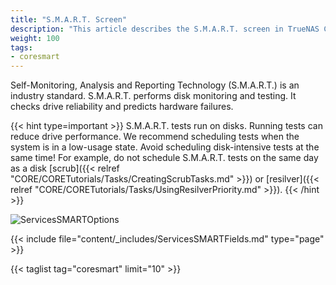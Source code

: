 ```yaml
---
title: "S.M.A.R.T. Screen"
description: "This article describes the S.M.A.R.T. screen in TrueNAS CORE."
weight: 100
tags:
- coresmart
---
```


Self-Monitoring, Analysis and Reporting Technology (S.M.A.R.T.) is an industry standard. S.M.A.R.T. performs disk monitoring and testing. It checks drive reliability and predicts hardware failures.

{{< hint type=important >}}
S.M.A.R.T. tests run on disks.
Running tests can reduce drive performance. We recommend scheduling tests when the system is in a low-usage state.
Avoid scheduling disk-intensive tests at the same time!
For example, do not schedule S.M.A.R.T. tests on the same day as a disk [scrub]({{< relref "CORE/CORETutorials/Tasks/CreatingScrubTasks.md" >}}) or [resilver]({{< relref "CORE/CORETutorials/Tasks/UsingResilverPriority.md" >}}).
{{< /hint >}}

![ServicesSMARTOptions](/images/CORE/12.0/ServicesSMARTOptions.png "S.M.A.R.T. Options")

{{< include file="content/_includes/ServicesSMARTFields.md" type="page" >}}

{{< taglist tag="coresmart" limit="10" >}}
